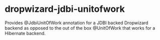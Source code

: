 # dropwizard-jdbi-unitofwork
Provides @JdbiUnitOfWork annotation for a JDBI backed Dropwizard backend as opposed to the out of the box @UnitOfWork that works for a Hibernate backend.
